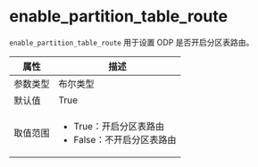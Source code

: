 # enable_partition_table_route

`enable_partition_table_route` 用于设置 ODP 是否开启分区表路由。

|  属性    | 描述     |
|----------|---------|
| 参数类型 |   布尔类型      |
| 默认值   | True     |
| 取值范围 | <ul><li>True：开启分区表路由</li><li>False：不开启分区表路由</li></ul>     |
